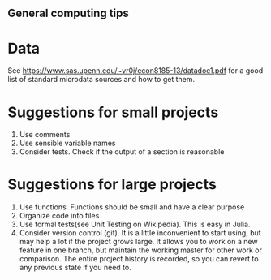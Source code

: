 ## General computing tips

# Data
See https://www.sas.upenn.edu/~vr0j/econ8185-13/datadoc1.pdf for a good list of standard microdata sources and how to get them.

# Suggestions for small projects
1. Use comments
2. Use sensible variable names
3. Consider tests. Check if the output of a section is reasonable 

# Suggestions for large projects
1. Use functions. Functions should be small and have a clear purpose
2. Organize code into files
3. Use formal tests(see Unit Testing on Wikipedia). This is easy in Julia.
4. Consider version control (git). It is a little inconvenient to start using, but may help 
a lot if the project grows large. It allows you to work on a new feature in one branch, but maintain 
the working master for other work or comparison. The entire project history is recorded, so you can revert to any previous state if you need to.
